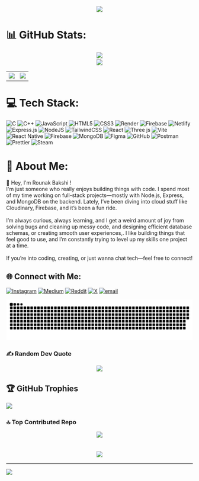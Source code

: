 <div align="center">
<img width="800" src="https://media2.giphy.com/media/NtSO0r0MHlgUd2o7Hi/100.webp" />
</div>

# 📊 GitHub Stats:
<div align="center">
    <img src="https://github-readme-stats.vercel.app/api?username=rou-nak-cloud&theme=transparent&hide_border=true&include_all_commits=false&count_private=false" /><br/>
    <img src="https://nirzak-streak-stats.vercel.app/?user=rou-nak-cloud&theme=transparent&hide_border=true" /><br/>
    </div>
<table width="100%">
  <tr>
    <td align="left">
      <img src="https://github-readme-stats.vercel.app/api/top-langs/?username=rou-nak-cloud&theme=transparent&hide_border=true&include_all_commits=false&count_private=false&layout=compact" />
    </td>
    <td align="right">
      <img src="https://media0.giphy.com/media/v1.Y2lkPTc5MGI3NjExbXB5ZnR0cXgzbWp0andzdDRjYXJoZnZ1NjJ5OHFoM3VlNTJwM3IwaSZlcD12MV9pbnRlcm5hbF9naWZfYnlfaWQmY3Q9Zw/022CNmplTbNzsa5xrS/giphy.gif" width="400"/>
    </td>
  </tr>
</table>



# 💻 Tech Stack:
![C](https://img.shields.io/badge/c-%2300599C.svg?style=for-the-badge&logo=c&logoColor=white) ![C++](https://img.shields.io/badge/c++-%2300599C.svg?style=for-the-badge&logo=c%2B%2B&logoColor=white) ![JavaScript](https://img.shields.io/badge/javascript-%23323330.svg?style=for-the-badge&logo=javascript&logoColor=%23F7DF1E) ![HTML5](https://img.shields.io/badge/html5-%23E34F26.svg?style=for-the-badge&logo=html5&logoColor=white) ![CSS3](https://img.shields.io/badge/css3-%231572B6.svg?style=for-the-badge&logo=css3&logoColor=white) ![Render](https://img.shields.io/badge/Render-%46E3B7.svg?style=for-the-badge&logo=render&logoColor=white) ![Firebase](https://img.shields.io/badge/firebase-%23039BE5.svg?style=for-the-badge&logo=firebase) ![Netlify](https://img.shields.io/badge/netlify-%23000000.svg?style=for-the-badge&logo=netlify&logoColor=#00C7B7) ![Express.js](https://img.shields.io/badge/express.js-%23404d59.svg?style=for-the-badge&logo=express&logoColor=%2361DAFB) ![NodeJS](https://img.shields.io/badge/node.js-6DA55F?style=for-the-badge&logo=node.js&logoColor=white) ![TailwindCSS](https://img.shields.io/badge/tailwindcss-%2338B2AC.svg?style=for-the-badge&logo=tailwind-css&logoColor=white) ![React](https://img.shields.io/badge/react-%2320232a.svg?style=for-the-badge&logo=react&logoColor=%2361DAFB) ![Three js](https://img.shields.io/badge/threejs-black?style=for-the-badge&logo=three.js&logoColor=white) ![Vite](https://img.shields.io/badge/vite-%23646CFF.svg?style=for-the-badge&logo=vite&logoColor=white) ![React Native](https://img.shields.io/badge/react_native-%2320232a.svg?style=for-the-badge&logo=react&logoColor=%2361DAFB) ![Firebase](https://img.shields.io/badge/firebase-a08021?style=for-the-badge&logo=firebase&logoColor=ffcd34) ![MongoDB](https://img.shields.io/badge/MongoDB-%234ea94b.svg?style=for-the-badge&logo=mongodb&logoColor=white) ![Figma](https://img.shields.io/badge/figma-%23F24E1E.svg?style=for-the-badge&logo=figma&logoColor=white) ![GitHub](https://img.shields.io/badge/github-%23121011.svg?style=for-the-badge&logo=github&logoColor=white) ![Postman](https://img.shields.io/badge/Postman-FF6C37?style=for-the-badge&logo=postman&logoColor=white) ![Prettier](https://img.shields.io/badge/prettier-%23F7B93E.svg?style=for-the-badge&logo=prettier&logoColor=black) ![Steam](https://img.shields.io/badge/steam-%23000000.svg?style=for-the-badge&logo=steam&logoColor=white)

# 💫 About Me:
👋 Hey, I'm Rounak Bakshi !<br>I'm just someone who really enjoys building things with code. I spend most of my time working on full-stack projects—mostly with Node.js, Express, and MongoDB on the backend. Lately, I’ve been diving into cloud stuff like Cloudinary, Firebase, and it’s been a fun ride.<br><br>I’m always curious, always learning, and I get a weird amount of joy from solving bugs and cleaning up messy code, and designing efficient database schemas, or creating smooth user experiences,. I like building things that feel good to use, and I’m constantly trying to level up my skills one project at a time.<br><br>If you’re into coding, creating, or just wanna chat tech—feel free to connect!

## 🌐 Connect with Me:
[![Instagram](https://img.shields.io/badge/Instagram-%23E4405F.svg?logo=Instagram&logoColor=white)](https://instagram.com/bakshi_rounak19) [![Medium](https://img.shields.io/badge/Medium-12100E?logo=medium&logoColor=white)](https://medium.com/@@github.rounak.19) [![Reddit](https://img.shields.io/badge/Reddit-%23FF4500.svg?logo=Reddit&logoColor=white)](https://reddit.com/user/Rounak_19) [![X](https://img.shields.io/badge/X-black.svg?logo=X&logoColor=white)](https://x.com/@iAmRounakBakshi) [![email](https://img.shields.io/badge/Email-D14836?logo=gmail&logoColor=white)](mailto:github.rounak.19@gmail.com) 

<div align="center">
  <img src="https://github.com/rou-nak-cloud/rou-nak-cloud/blob/output/github-snake-dark.svg" />
</div>

### ✍️ Random Dev Quote
<div align="center">
  <img src="https://quotes-github-readme.vercel.app/api?type=horizontal&theme=merko" />
</div>


## 🏆 GitHub Trophies
![](https://github-profile-trophy.vercel.app/?username=rou-nak-cloud&theme=radical&no-frame=true&no-bg=true&margin-w=4)

### 🔝 Top Contributed Repo
<div align="center">
  <img src="https://github-contributor-stats.vercel.app/api?username=rou-nak-cloud&limit=5&theme=merko&combine_all_yearly_contributions=true" />
</div> <br></br>

<div align="center">
  <img src="https://media2.giphy.com/media/v1.Y2lkPTc5MGI3NjExOXMzdzJmZWsxdnhwbGZva3kyZnBzYWlocGU0Y3Rla2JmZGIwdGJibiZlcD12MV9pbnRlcm5hbF9naWZfYnlfaWQmY3Q9Zw/gG6OcTSRWaSis/giphy.gif" width="700" />
</div>


---
[![](https://visitcount.itsvg.in/api?id=rou-nak-cloud&icon=0&color=9)](https://visitcount.itsvg.in)

<!-- Proudly created with GPRM ( https://gprm.itsvg.in ) -->
